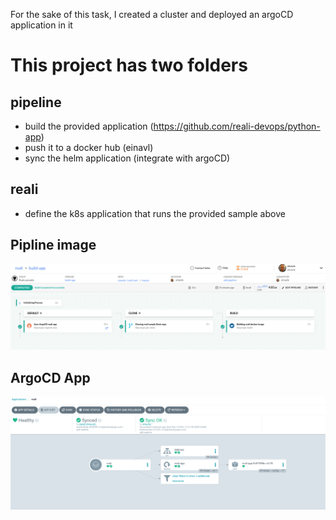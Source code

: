 For the sake of this task, I created a cluster and deployed an argoCD application in it

# This project has two folders

## pipeline
- build the provided application (https://github.com/reali-devops/python-app)
- push it to a docker hub (einavl)
- sync the helm application (integrate with argoCD)

## reali
 - define the k8s application that runs the provided sample above
 
 
 ## Pipline image
 
  ![Screenshot](images/reali-codefresh.png)
 
## ArgoCD App
 ![Screenshot](images/reali-argoCD.png)
